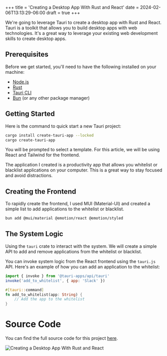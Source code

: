 +++
title = 'Creating a Desktop App With Rust and React'
date = 2024-02-06T13:13:29-06:00
draft = true
+++

We're going to leverage Tauri to create a desktop app with Rust and React. Tauri is a toolkit that allows you to build desktop apps with web technologies. It's a great way to leverage your existing web development skills to create desktop apps.

## Prerequisites

Before we get started, you'll need to have the following installed on your machine:
- [Node.js](https://nodejs.org/)
- [Rust](https://www.rust-lang.org/tools/install)
- [Tauri CLI](https://tauri.studio/en/docs/getting-started/installation)
- [Bun](https://bun.sh/) (or any other package manager)

## Getting Started

Here is the command to quick start a new Tauri project:

```bash
cargo install create-tauri-app --locked
cargo create-tauri-app
```

You will be prompted to select a template. For this article, we will be using React and Tailwind for the frontend. 

The application I created is a productivity app that allows you whitelist or blacklist applications on your computer. This is a great way to stay focused and avoid distractions.

## Creating the Frontend
To rapidly create the frontend, I used MUI (Material-UI) and created a simple list to add applications to the whitelist or blacklist.

```bash
bun add @mui/material @emotion/react @emotion/styled
```
## The System Logic
Using the `tauri` crate to interact with the system. We will create a simple API to add and remove applications from the whitelist or blacklist.

You can invoke system logic from the React frontend using the `tauri.js` API. Here's an example of how you can add an application to the whitelist:

```javascript
import { invoke } from '@tauri-apps/api/tauri'
invoke('add_to_whitelist', { app: 'Slack' })
```

```rust
#[tauri::command]
fn add_to_whitelist(app: String) {
    // Add the app to the whitelist
}
```

# Source Code
You can find the full source code for this project [here](https://github.com/mariasaavedra/tauri-zen).


![Creating a Desktop App With Rust and React](/images/tauri.png)